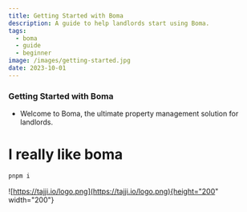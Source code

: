 ```yaml
---
title: Getting Started with Boma
description: A guide to help landlords start using Boma.
tags:
  - boma
  - guide
  - beginner
image: /images/getting-started.jpg
date: 2023-10-01
---
```


### Getting Started with Boma

- Welcome to Boma, the ultimate property management solution for landlords.

# I really like boma

```bash
pnpm i
```

![https://tajji.io/logo.png](https://tajji.io/logo.png){height="200" width="200"}
